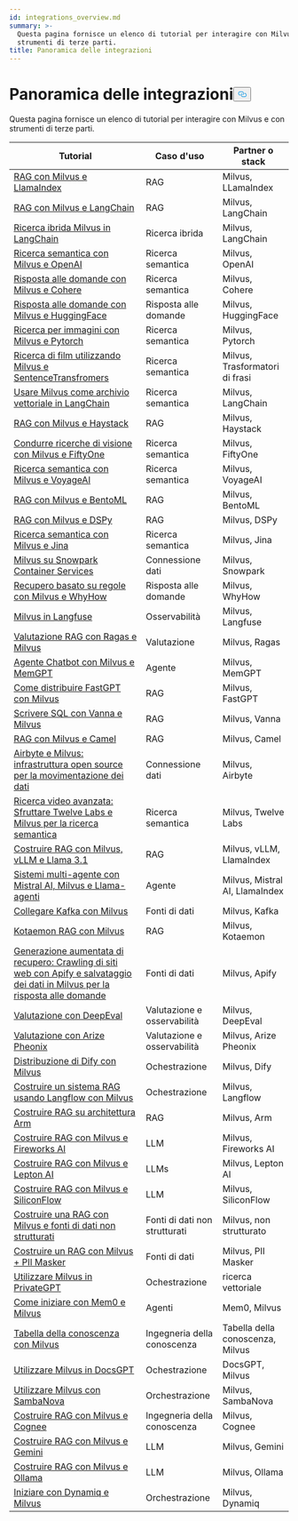 ```yaml
---
id: integrations_overview.md
summary: >-
  Questa pagina fornisce un elenco di tutorial per interagire con Milvus e con
  strumenti di terze parti.
title: Panoramica delle integrazioni
---
```

<h1 id="Integrations-Overview" class="common-anchor-header">Panoramica delle integrazioni<button data-href="#Integrations-Overview" class="anchor-icon" translate="no">
      <svg translate="no"
        aria-hidden="true"
        focusable="false"
        height="20"
        version="1.1"
        viewBox="0 0 16 16"
        width="16"
      >
        <path
          fill="#0092E4"
          fill-rule="evenodd"
          d="M4 9h1v1H4c-1.5 0-3-1.69-3-3.5S2.55 3 4 3h4c1.45 0 3 1.69 3 3.5 0 1.41-.91 2.72-2 3.25V8.59c.58-.45 1-1.27 1-2.09C10 5.22 8.98 4 8 4H4c-.98 0-2 1.22-2 2.5S3 9 4 9zm9-3h-1v1h1c1 0 2 1.22 2 2.5S13.98 12 13 12H9c-.98 0-2-1.22-2-2.5 0-.83.42-1.64 1-2.09V6.25c-1.09.53-2 1.84-2 3.25C6 11.31 7.55 13 9 13h4c1.45 0 3-1.69 3-3.5S14.5 6 13 6z"
        ></path>
      </svg>
    </button></h1><p>Questa pagina fornisce un elenco di tutorial per interagire con Milvus e con strumenti di terze parti.</p>
<table>
<thead>
<tr><th>Tutorial</th><th>Caso d'uso</th><th>Partner o stack</th></tr>
</thead>
<tbody>
<tr><td><a href="/docs/it/integrate_with_llamaindex.md">RAG con Milvus e LlamaIndex</a></td><td>RAG</td><td>Milvus, LLamaIndex</td></tr>
<tr><td><a href="/docs/it/integrate_with_langchain.md">RAG con Milvus e LangChain</a></td><td>RAG</td><td>Milvus, LangChain</td></tr>
<tr><td><a href="/docs/it/milvus_hybrid_search_retriever.md">Ricerca ibrida Milvus in LangChain</a></td><td>Ricerca ibrida</td><td>Milvus, LangChain</td></tr>
<tr><td><a href="/docs/it/integrate_with_openai.md">Ricerca semantica con Milvus e OpenAI</a></td><td>Ricerca semantica</td><td>Milvus, OpenAI</td></tr>
<tr><td><a href="/docs/it/integrate_with_cohere.md">Risposta alle domande con Milvus e Cohere</a></td><td>Ricerca semantica</td><td>Milvus, Cohere</td></tr>
<tr><td><a href="/docs/it/integrate_with_hugging-face.md">Risposta alle domande con Milvus e HuggingFace</a></td><td>Risposta alle domande</td><td>Milvus, HuggingFace</td></tr>
<tr><td><a href="/docs/it/integrate_with_pytorch.md">Ricerca per immagini con Milvus e Pytorch</a></td><td>Ricerca semantica</td><td>Milvus, Pytorch</td></tr>
<tr><td><a href="/docs/it/integrate_with_sentencetransformers.md">Ricerca di film utilizzando Milvus e SentenceTransfromers</a></td><td>Ricerca semantica</td><td>Milvus, Trasformatori di frasi</td></tr>
<tr><td><a href="/docs/it/basic_usage_langchain.md">Usare Milvus come archivio vettoriale in LangChain</a></td><td>Ricerca semantica</td><td>Milvus, LangChain</td></tr>
<tr><td><a href="/docs/it/integrate_with_haystack.md">RAG con Milvus e Haystack</a></td><td>RAG</td><td>Milvus, Haystack</td></tr>
<tr><td><a href="/docs/it/integrate_with_voxel51.md">Condurre ricerche di visione con Milvus e FiftyOne</a></td><td>Ricerca semantica</td><td>Milvus, FiftyOne</td></tr>
<tr><td><a href="/docs/it/integrate_with_voyageai.md">Ricerca semantica con Milvus e VoyageAI</a></td><td>Ricerca semantica</td><td>Milvus, VoyageAI</td></tr>
<tr><td><a href="/docs/it/integrate_with_bentoml.md">RAG con Milvus e BentoML</a></td><td>RAG</td><td>Milvus, BentoML</td></tr>
<tr><td><a href="/docs/it/integrate_with_dspy.md">RAG con Milvus e DSPy</a></td><td>RAG</td><td>Milvus, DSPy</td></tr>
<tr><td><a href="/docs/it/integrate_with_jina.md">Ricerca semantica con Milvus e Jina</a></td><td>Ricerca semantica</td><td>Milvus, Jina</td></tr>
<tr><td><a href="/docs/it/integrate_with_snowpark.md">Milvus su Snowpark Container Services</a></td><td>Connessione dati</td><td>Milvus, Snowpark</td></tr>
<tr><td><a href="/docs/it/integrate_with_whyhow.md">Recupero basato su regole con Milvus e WhyHow</a></td><td>Risposta alle domande</td><td>Milvus, WhyHow</td></tr>
<tr><td><a href="/docs/it/integrate_with_langfuse.md">Milvus in Langfuse</a></td><td>Osservabilità</td><td>Milvus, Langfuse</td></tr>
<tr><td><a href="/docs/it/integrate_with_ragas.md">Valutazione RAG con Ragas e Milvus</a></td><td>Valutazione</td><td>Milvus, Ragas</td></tr>
<tr><td><a href="/docs/it/integrate_with_memgpt.md">Agente Chatbot con Milvus e MemGPT</a></td><td>Agente</td><td>Milvus, MemGPT</td></tr>
<tr><td><a href="/docs/it/integrate_with_fastgpt.md">Come distribuire FastGPT con Milvus</a></td><td>RAG</td><td>Milvus, FastGPT</td></tr>
<tr><td><a href="/docs/it/integrate_with_vanna.md">Scrivere SQL con Vanna e Milvus</a></td><td>RAG</td><td>Milvus, Vanna</td></tr>
<tr><td><a href="/docs/it/integrate_with_camel.md">RAG con Milvus e Camel</a></td><td>RAG</td><td>Milvus, Camel</td></tr>
<tr><td><a href="/docs/it/integrate_with_airbyte.md">Airbyte e Milvus: infrastruttura open source per la movimentazione dei dati</a></td><td>Connessione dati</td><td>Milvus, Airbyte</td></tr>
<tr><td><a href="/docs/it/video_search_with_twelvelabs_and_milvus.md">Ricerca video avanzata: Sfruttare Twelve Labs e Milvus per la ricerca semantica</a></td><td>Ricerca semantica</td><td>Milvus, Twelve Labs</td></tr>
<tr><td><a href="/docs/it/milvus_rag_with_vllm.md">Costruire RAG con Milvus, vLLM e Llama 3.1</a></td><td>RAG</td><td>Milvus, vLLM, LlamaIndex</td></tr>
<tr><td><a href="/docs/it/llama_agents_metadata.md">Sistemi multi-agente con Mistral AI, Milvus e Llama-agenti</a></td><td>Agente</td><td>Milvus, Mistral AI, LlamaIndex</td></tr>
<tr><td><a href="/docs/it/kafka-connect-milvus.md">Collegare Kafka con Milvus</a></td><td>Fonti di dati</td><td>Milvus, Kafka</td></tr>
<tr><td><a href="/docs/it/kotaemon_with_milvus.md">Kotaemon RAG con Milvus</a></td><td>RAG</td><td>Milvus, Kotaemon</td></tr>
<tr><td><a href="/docs/it/apify_milvus_rag.md">Generazione aumentata di recupero: Crawling di siti web con Apify e salvataggio dei dati in Milvus per la risposta alle domande</a></td><td>Fonti di dati</td><td>Milvus, Apify</td></tr>
<tr><td><a href="/docs/it/evaluation_with_deepeval.md">Valutazione con DeepEval</a></td><td>Valutazione e osservabilità</td><td>Milvus, DeepEval</td></tr>
<tr><td><a href="/docs/it/evaluation_with_phoenix.md">Valutazione con Arize Pheonix</a></td><td>Valutazione e osservabilità</td><td>Milvus, Arize Pheonix</td></tr>
<tr><td><a href="/docs/it/dify_with_milvus.md">Distribuzione di Dify con Milvus</a></td><td>Ochestrazione</td><td>Milvus, Dify</td></tr>
<tr><td><a href="/docs/it/rag_with_langflow.md">Costruire un sistema RAG usando Langflow con Milvus</a></td><td>Ochestrazione</td><td>Milvus, Langflow</td></tr>
<tr><td><a href="/docs/it/build_rag_on_arm.md">Costruire RAG su architettura Arm</a></td><td>RAG</td><td>Milvus, Arm</td></tr>
<tr><td><a href="/docs/it/build_RAG_with_milvus_and_fireworks.md">Costruire RAG con Milvus e Fireworks AI</a></td><td>LLM</td><td>Milvus, Fireworks AI</td></tr>
<tr><td><a href="/docs/it/build_RAG_with_milvus_and_lepton.md">Costruire RAG con Milvus e Lepton AI</a></td><td>LLMs</td><td>Milvus, Lepton AI</td></tr>
<tr><td><a href="/docs/it/build_RAG_with_milvus_and_siliconflow">Costruire RAG con Milvus e SiliconFlow</a></td><td>LLM</td><td>Milvus, SiliconFlow</td></tr>
<tr><td><a href="/docs/it/rag_with_milvus_and_unstructured.md">Costruire una RAG con Milvus e fonti di dati non strutturati</a></td><td>Fonti di dati non strutturati</td><td>Milvus, non strutturato</td></tr>
<tr><td><a href="/docs/it/RAG_with_pii_and_milvus.md">Costruire un RAG con Milvus + PII Masker</a></td><td>Fonti di dati</td><td>Milvus, PII Masker</td></tr>
<tr><td><a href="/docs/it/use_milvus_in_private_gpt.md">Utilizzare Milvus in PrivateGPT</a></td><td>Ochestrazione</td><td>ricerca vettoriale</td></tr>
<tr><td><a href="/docs/it/quickstart_mem0_with_milvus.md">Come iniziare con Mem0 e Milvus</a></td><td>Agenti</td><td>Mem0, Milvus</td></tr>
<tr><td><a href="/docs/it/knowledge_table_with_milvus.md">Tabella della conoscenza con Milvus</a></td><td>Ingegneria della conoscenza</td><td>Tabella della conoscenza, Milvus</td></tr>
<tr><td><a href="/docs/it/use_milvus_in_docsgpt.md">Utilizzare Milvus in DocsGPT</a></td><td>Ochestrazione</td><td>DocsGPT, Milvus</td></tr>
<tr><td><a href="/docs/it/use_milvus_with_sambanova.md">Utilizzare Milvus con SambaNova</a></td><td>Orchestrazione</td><td>Milvus, SambaNova</td></tr>
<tr><td><a href="/docs/it/build_RAG_with_milvus_and_cognee.md">Costruire RAG con Milvus e Cognee</a></td><td>Ingegneria della conoscenza</td><td>Milvus, Cognee</td></tr>
<tr><td><a href="/docs/it/build_RAG_with_milvus_and_gemini.md">Costruire RAG con Milvus e Gemini</a></td><td>LLM</td><td>Milvus, Gemini</td></tr>
<tr><td><a href="/docs/it/build_RAG_with_milvus_and_ollama.md">Costruire RAG con Milvus e Ollama</a></td><td>LLM</td><td>Milvus, Ollama</td></tr>
<tr><td><a href="/docs/it/milvus_rag_with_dynamiq.md">Iniziare con Dynamiq e Milvus</a></td><td>Orchestrazione</td><td>Milvus, Dynamiq</td></tr>
</tbody>
</table>

